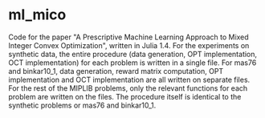 # ml_mico



Code for the paper "A Prescriptive Machine Learning Approach to Mixed Integer Convex Optimization", written in Julia 1.4. For the experiments on synthetic data, the entire procedure (data generation, OPT implementation, OCT implementation) for each problem is written in a single file. For mas76 and binkar10_1, data generation, reward matrix computation, OPT implementation and OCT implementation are all written on separate files. For the rest of the MIPLIB problems, only the relevant functions for each problem are written on the files. The procedure itself is identical to the synthetic problems or mas76 and binkar10_1.


